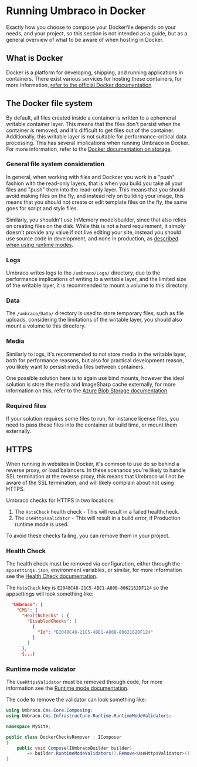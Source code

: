 # Running Umbraco in Docker

Exactly how you choose to compose your Dockerfile depends on your needs, and your project, so this section is not intended as a guide, 
but as a general overview of what to be aware of when hosting in Docker.

## What is Docker

Docker is a platform for developing, shipping, and running applications in containers. There exist various services for hosting these containers, 
for more information, [refer to the official Docker documentation](https://docs.docker.com/)

## The Docker file system

By default, all files created inside a container is written to a ephemeral writable container layer. 
This means that the files don't persist when the container is removed, and it's difficult to get files out of the container. Additionally, this writable layer is not suitable for performance-critical data processing.
This has several implications when running Umbraco in Docker. For more information, refer to the [Docker documentation on storage](https://docs.docker.com/engine/storage/).

### General file system consideration 

In general, when working with files and Dockcer you work in a "push" fashion with the read-only layers, that is when you build you take all your files and "push" them into the read-only layer.
This means that you should avoid making files on the fly, and instead rely on building your image, this means that you should not create or edit template files on the fly, the same goes for script and style files. 

Similarly, you shouldn't use InMemory modelsbuilder, since that also relies on creating files on the disk. While this is not a hard requirement, it simply doesn't provide any value if not live editing your site, instead you should use source code in development, and none in production, as [described when using runtime modes](https://docs.umbraco.com/umbraco-cms/fundamentals/setup/server-setup/runtime-modes).


### Logs

Umbraco writes logs to the `/umbraco/Logs/` directory, due to the performance implications of writing to a writable layer, 
and the limited size of the writable layer, it is recommended to mount a volume to this directory.

### Data

The `/umbraco/Data/` directory is used to store temporary files, such as file uploads, considering the limitations of the writable layer, you should also mount a volume to this directory.

### Media

Similarly to logs, it's recommended to not store media in the writable layer, both for performance reasons, 
but also for practical development reason, you likely want to persist media files between containers. 

One possible solution here is to again use bind mounts, however the ideal solution is store the media and ImageSharp cache externally, 
for more information on this, refer to the [Azure Blob Storage documentation](https://docs.umbraco.com/umbraco-cms/extending/filesystemproviders/azure-blob-storage).

### Required files

If your solution requires some files to run, for instance license files, you need to pass these files into the container at build time, or mount them externally. 

## HTTPS

When running in websites in Docker, it's common to use do so behind a reverse proxy, or load balancers.
In these scenarios you're likely to handle SSL termination at the reverse proxy, this means that Umbraco will not be aware of the SSL termination, and will likely complain about not using HTTPS.

Umbraco checks for HTTPS in two locations:

1. The `HstsCheck` health check - This will result in a failed healthcheck.
2. The `UseHttpsValidator` - This will result in a build error, if Production runtime mode is used.

To avoid these checks failing, you can remove them in your project.

### Health Check

The health check must be removed via configuration, either through the `appsettings.json`, environment variables, or similar, for more information see the [Health Check documentation](../../../reference/configuration/healthchecks.md).

The `HstsCheck` key is `E2048C48-21C5-4BE1-A80B-8062162DF124` so the appsettings will look something like:

```json
  "Umbraco": {
    "CMS": {
      "HealthChecks" : {
        "DisabledChecks": [
          {
            "Id": "E2048C48-21C5-4BE1-A80B-8062162DF124"
          }
        ]
      },
      {...}
```

### Runtime mode validator

The `UseHttpsValidator` must be removed through code, for more information see the [Runtime mode documentation](runtime-modes.md).

The code to remove the validator can look something like:

```C#
using Umbraco.Cms.Core.Composing;
using Umbraco.Cms.Infrastructure.Runtime.RuntimeModeValidators;

namespace MySite;

public class DockerChecksRemover : IComposer
{
    public void Compose(IUmbracoBuilder builder)
        => builder.RuntimeModeValidators().Remove<UseHttpsValidator>();
}

```

